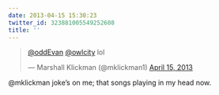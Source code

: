```yaml
---
date: 2013-04-15 15:30:23
twitter_id: 323881005549252608
title: ''
---
```


<blockquote class="twitter-tweet"><p lang="und" dir="ltr"><a href="https://twitter.com/oddEvan?ref_src=twsrc%5Etfw">@oddEvan</a> <a href="https://twitter.com/owlcity?ref_src=twsrc%5Etfw">@owlcity</a> lol</p>&mdash; Marshall Klickman (@mklickman1) <a href="https://twitter.com/mklickman1/status/323879295556677632?ref_src=twsrc%5Etfw">April 15, 2013</a></blockquote>
<script async src="https://platform.twitter.com/widgets.js" charset="utf-8"></script>

@mklickman joke’s on me; that songs playing in my head now.
